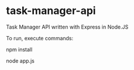 # task-manager-api

Task Manager API written with Express in Node.JS


To run, execute commands: 

npm install

node app.js

